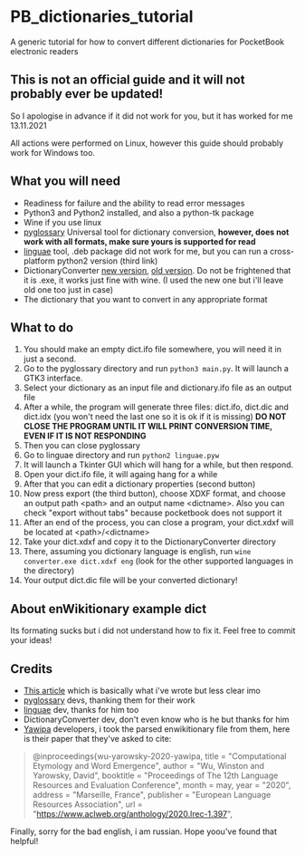 # PB_dictionaries_tutorial
A generic tutorial for how to convert different dictionaries for PocketBook electronic readers

## This is not an official guide and it will not probably ever be updated!
So I apologise in advance if it did not work for you, but it has worked for me 13.11.2021

All actions were performed on Linux, however this guide should probably work for Windows too.

## What you will need

* Readiness for failure and the ability to read error messages
* Python3 and Python2 installed, and also a python-tk package
* Wine if you use linux
* [pyglossary](https://github.com/ilius/pyglossary) Universal tool for dictionary conversion, **however, does not work with all formats, make sure yours is supported for read**
* [linguae](https://linguae.stalikez.info/dwnld.php) tool, .deb package did not work for me, but you can run a cross-platform python2 version (third link)
* DictionaryConverter [new version](http://www.mobileread.com/forums/attachment.php?attachmentid=42342&d=1262456131), [old version](http://www.mobileread.com/forums/attachment.php?attachmentid=40885&d=1260265451). Do not be frightened that it is .exe, it works just fine with wine. (I used the new one but i'll leave old one too just in case)
* The dictionary that you want to convert in any appropriate format

## What to do

1. You should make an empty dict.ifo file somewhere, you will need it in just a second.
2. Go to the pyglossary directory and run `python3 main.py`. It will launch a GTK3 interface.
3. Select your dictionary as an input file and dictionary.ifo file as an output file
4. After a while, the program will generate three files: dict.ifo, dict.dic and dict.idx (you won't need the last one so it is ok if it is missing) **DO NOT CLOSE THE PROGRAM UNTIL IT WILL PRINT CONVERSION TIME, EVEN IF IT IS NOT RESPONDING**
5. Then you can close pyglossary
6. Go to linguae directory and run `python2 linguae.pyw`
7. It will launch a Tkinter GUI which will hang for a while, but then respond. 
8. Open your dict.ifo file, it will againg hang for a while
9. After that you can edit a dictionary properties (second button)
10. Now press export (the third button), choose XDXF format, and choose an output path \<path\> and an output name \<dictname\>. Also you can check "export without tabs" because pocketbook does not support it
11. After an end of the process, you can close a program, your dict.xdxf will be located at \<path\>/\<dictname\>
12. Take your dict.xdxf and copy it to the DictionaryConverter directory
13. There, assuming you dictionary language is english, run `wine converter.exe dict.xdxf eng` (look for the other supported languages in the directory)
14. Your output dict.dic file will be your converted dictionary!

## About enWikitionary example dict
Its formating sucks but i did not understand how to fix it. Feel free to commit your ideas!

## Credits

* [This article](https://zderadicka.eu/convert-dictionary-for-pocketbook-ebook-reader/) which is basically what i've wrote but less clear imo
* [pyglossary](https://github.com/ilius/pyglossary) devs, thanking them for their work
* [linguae](https://stalikez.info/) dev, thanks for him too
* DictionaryConverter dev, don't even know who is he but thanks for him
* [Yawipa](https://github.com/wswu/yawipa) developers, i took the parsed enwikitionary file from them, here is their paper that they've asked to cite:
> @inproceedings{wu-yarowsky-2020-yawipa,
>   title = "Computational Etymology and Word Emergence",
>   author = "Wu, Winston and Yarowsky, David",
>   booktitle = "Proceedings of The 12th Language Resources and Evaluation Conference",
>   month = may,
>   year = "2020",
>   address = "Marseille, France",
>   publisher = "European Language Resources Association",
>   url = "https://www.aclweb.org/anthology/2020.lrec-1.397",
>

Finally, sorry for the bad english, i am russian. Hope yoou've found that helpful!
